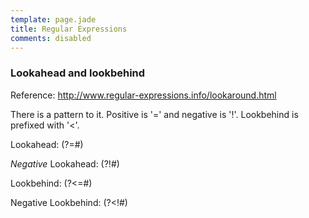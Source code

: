 ```yaml
---
template: page.jade
title: Regular Expressions
comments: disabled
---
```


### Lookahead and lookbehind

Reference: http://www.regular-expressions.info/lookaround.html

There is a pattern to it. Positive is '=' and negative is '!'. Lookbehind is prefixed with '<'.

Lookahead: (?=#)

*Negative* Lookahead: (?!#)

Lookbehind: (?<=#)

Negative Lookbehind: (?<!#)

